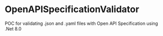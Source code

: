 # OpenAPISpecificationValidator
POC for validating .json and .yaml files with Open API Specification using .Net 8.0
